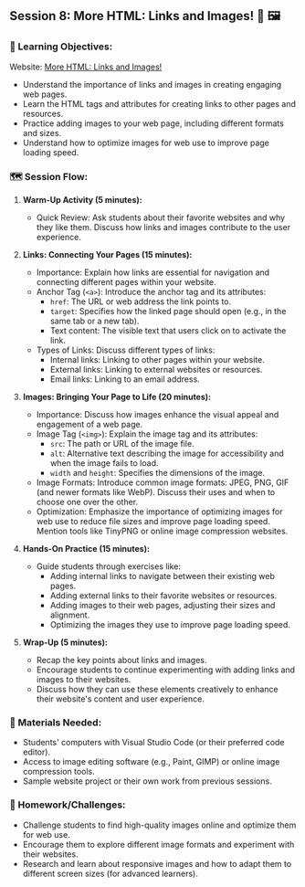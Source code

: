 ## Session 8: More HTML: Links and Images! 🔗 🖼️

### 🎯 Learning Objectives:

Website: [More HTML: Links and Images!](https://Ikromjon1998.github.io/welcome-young-developers/session8.html)

* Understand the importance of links and images in creating engaging web pages.
* Learn the HTML tags and attributes for creating links to other pages and resources.
* Practice adding images to your web page, including different formats and sizes.
* Understand how to optimize images for web use to improve page loading speed.

### 🗺️ Session Flow:

1. **Warm-Up Activity (5 minutes):**
    * Quick Review: Ask students about their favorite websites and why they like them. Discuss how links and images contribute to the user experience.

2. **Links: Connecting Your Pages (15 minutes):**
    * Importance: Explain how links are essential for navigation and connecting different pages within your website.
    * Anchor Tag (`<a>`): Introduce the anchor tag and its attributes:
        * `href`: The URL or web address the link points to.
        * `target`: Specifies how the linked page should open (e.g., in the same tab or a new tab).
        * Text content: The visible text that users click on to activate the link.
    * Types of Links: Discuss different types of links:
        * Internal links: Linking to other pages within your website.
        * External links: Linking to external websites or resources.
        * Email links: Linking to an email address.

3. **Images: Bringing Your Page to Life (20 minutes):**
    * Importance: Discuss how images enhance the visual appeal and engagement of a web page.
    * Image Tag (`<img>`): Explain the image tag and its attributes:
        * `src`: The path or URL of the image file.
        * `alt`: Alternative text describing the image for accessibility and when the image fails to load.
        * `width` and `height`: Specifies the dimensions of the image.
    * Image Formats: Introduce common image formats: JPEG, PNG, GIF (and newer formats like WebP). Discuss their uses and when to choose one over the other.
    * Optimization: Emphasize the importance of optimizing images for web use to reduce file sizes and improve page loading speed. Mention tools like TinyPNG or online image compression websites.

4. **Hands-On Practice (15 minutes):**
    * Guide students through exercises like:
        * Adding internal links to navigate between their existing web pages.
        * Adding external links to their favorite websites or resources.
        * Adding images to their web pages, adjusting their sizes and alignment.
        * Optimizing the images they use to improve page loading speed.

5. **Wrap-Up (5 minutes):**
    * Recap the key points about links and images.
    * Encourage students to continue experimenting with adding links and images to their websites.
    * Discuss how they can use these elements creatively to enhance their website's content and user experience.

### 🧰 Materials Needed:

* Students' computers with Visual Studio Code (or their preferred code editor).
* Access to image editing software (e.g., Paint, GIMP) or online image compression tools.
* Sample website project or their own work from previous sessions.

### 🎯 Homework/Challenges:

* Challenge students to find high-quality images online and optimize them for web use.
* Encourage them to explore different image formats and experiment with their websites.
* Research and learn about responsive images and how to adapt them to different screen sizes (for advanced learners).
